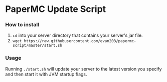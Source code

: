 # PaperMC Update Script  
### How to install  
1. `cd` into your server directory that contains your server's jar file.    
2. `wget https://raw.githubusercontent.com/evan203/papermc-script/master/start.sh`  

### Usage  
Running `./start.sh` will update your server to the latest version you specify and then start it with JVM startup flags.    

